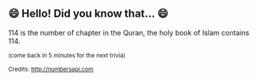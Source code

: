 ## 😄 Hello! Did you know that... 😄
114 is the number of chapter in the Quran, the holy book of Islam contains 114.

<sup>(come back in 5 minutes for the next trivia)</sup>


<sup>Credits: http://numbersapi.com</sup>
